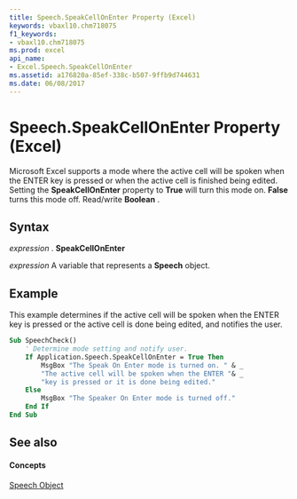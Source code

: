 ```yaml
---
title: Speech.SpeakCellOnEnter Property (Excel)
keywords: vbaxl10.chm718075
f1_keywords:
- vbaxl10.chm718075
ms.prod: excel
api_name:
- Excel.Speech.SpeakCellOnEnter
ms.assetid: a176820a-85ef-338c-b507-9ffb9d744631
ms.date: 06/08/2017
---
```



# Speech.SpeakCellOnEnter Property (Excel)

Microsoft Excel supports a mode where the active cell will be spoken when the ENTER key is pressed or when the active cell is finished being edited. Setting the  **SpeakCellOnEnter** property to **True** will turn this mode on. **False** turns this mode off. Read/write **Boolean** .


## Syntax

 _expression_ . **SpeakCellOnEnter**

 _expression_ A variable that represents a **Speech** object.


## Example

This example determines if the active cell will be spoken when the ENTER key is pressed or the active cell is done being edited, and notifies the user.


```vb
Sub SpeechCheck()
    ' Determine mode setting and notify user.
    If Application.Speech.SpeakCellOnEnter = True Then
        MsgBox "The Speak On Enter mode is turned on. " & _
        "The active cell will be spoken when the ENTER "& _
        "key is pressed or it is done being edited."
    Else
        MsgBox "The Speaker On Enter mode is turned off."
    End If 
End Sub
```


## See also


#### Concepts


[Speech Object](speech-object-excel.md)

